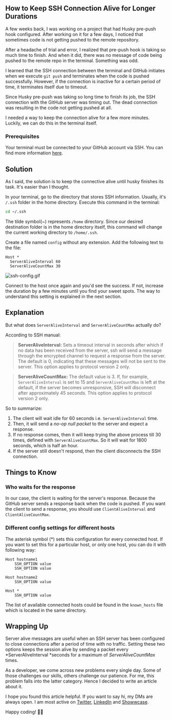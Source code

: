 ## How to Keep SSH Connection Alive for Longer Durations

A few weeks back, I was working on a project that had Husky pre-push hook configured. After working on it for a few days, I noticed that sometimes code is not getting pushed to the remote repository. 

After a headache of trial and error, I realized that pre-push hook is taking so much time to finish. And when it did, there was no message of code being pushed to the remote repo in the terminal. Something was odd. 

I learned that the SSH connection between the terminal and GitHub initiates when we execute `git push` and terminates when the code is pushed successfully. However, if the connection is inactive for a certain period of time, it terminates itself due to timeout. 

Since Husky pre-push was taking so long time to finish its job, the SSH connection with the GitHub server was timing out. The dead connection was resulting in the code not getting pushed at all.

I needed a way to keep the connection alive for a few more minutes. Luckily, we can do this in the terminal itself. 

### Prerequisites
Your terminal must be connected to your GitHub account via SSH. You can find more information [here](https://docs.github.com/en/authentication/connecting-to-github-with-ssh).  


## Solution
As I said, the solution is to keep the connective alive until husky finishes its task. It's easier than I thought.

In your terminal, go to the directory that stores SSH information. Usually, it's `/.ssh` folder in the home directory. Execute this command in the terminal:
```bash
cd ~/.ssh
```
The tilde symbol(~) represents `/home` directory. Since our desired destination folder is in the home directory itself, this command will change the current working directory to `/home/.ssh`.

Create a file named `config` without any extension. Add the following text to the file:
```
Host *
  ServerAliveInterval 60
  ServerAliveCountMax 30
```


![ssh-config.gif](https://cdn.hashnode.com/res/hashnode/image/upload/v1650864613611/6NbEYHYsA.gif)


Connect to the host once again and you'd see the success. If not, increase the duration by a few minutes until you find your sweet spots. The way to understand this setting is explained in the next section.

## Explanation 

But what does `ServerAliveInterval` and `ServerAliveCountMax` actually do?

According to SSH manual:

> **ServerAliveInterval:**
Sets a timeout interval in seconds after which if no data has been received from the server, ssh will send a message through the encrypted channel to request a response from the server. The default is 0, indicating that these messages will not be sent to the server. This option applies to protocol version 2 only.

> **ServerAliveCountMax:**
The default value is 3. If, for example, `ServerAliveInterval` is set to 15 and `ServerAliveCountMax` is left at the default, if the server becomes unresponsive, SSH will disconnect after approximately 45 seconds. This option applies to protocol version 2 only.


So to summarize:

1. The client will wait idle for 60 seconds i.e. `ServerAliveInterval` time.
2. Then, it will send a *no-op null packet* to the server and expect a response.
3. If no response comes, then it will keep trying the above process till 30 times, defined with `ServerAliveCountMax`. So it will wait for 1800 seconds, which is half an hour.
4. If the server still doesn't respond, then the client disconnects the SSH connection.


## Things to Know

### Who waits for the response

In our case, the client is waiting for the server's response. Because the GitHub server sends a response back when the code is pushed. If you want the client to send a response, you should use `ClientAliveInterval` and `ClientAliveCountMax`.

### Different config settings for different hosts
The asterisk symbol (*) sets this configuration for every connected host. If you want to set this for a particular host, or only one host, you can do it with following way:

```
Host hostname1
    SSH_OPTION value
    SSH_OPTION value

Host hostname2
    SSH_OPTION value

Host *
    SSH_OPTION value
```

The list of available connected hosts could be found in the `known_hosts` file which is located in the same directory.


## Wrapping Up

Server alive messages are useful when an SSH server has been configured to close connections after a period of time with no traffic. Setting these two options keeps the session alive by sending a packet every *ServerAliveInterval *seconds for a maximum of *ServerAliveCountMax* times.

As a developer, we come across new problems every single day. Some of those challenges our skills, others challenge our patience. For me, this problem falls into the latter category. Hence I decided to write an article about it. 

I hope you found this article helpful. If you want to say hi, my DMs are always open. I am most active on [Twitter](https://twitter.com/notifications), [LinkedIn](https://www.linkedin.com/in/7JKaushal/) and [Showwcase](https://www.showwcase.com/clumsycoder).

Happy coding! 👨‍💻

